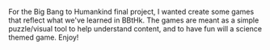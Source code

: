 For the Big Bang to Humankind final project, I wanted create some games that reflect what we've learned in BBtHk. The games are meant as a simple puzzle/visual tool to help understand content, and to  have fun will a science themed game. Enjoy!